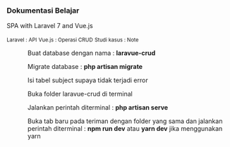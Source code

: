 <h3>Dokumentasi Belajar</h3>
<p>SPA with Laravel 7 and Vue.js</p>
<small>Laravel : API</small>
<small>Vue.js : Operasi CRUD</small>
<small>Studi kasus : Note</small>
<ul>
    <ol>Buat database dengan nama : <b>laravue-crud</b></ol>
    <ol>Migrate database : <b>php artisan migrate</b></ol>
    <ol>Isi tabel subject supaya tidak terjadi error</ol>
    <ol>Buka folder laravue-crud di terminal</ol>
    <ol>Jalankan perintah diterminal : <b>php artisan serve</b></ol>
    <ol>Buka tab baru pada teriman dengan folder yang sama dan jalankan perintah diterminal : <b>npm run dev</b> atau <b>yarn dev</b> jika menggunakan yarn</ol>
</ul>